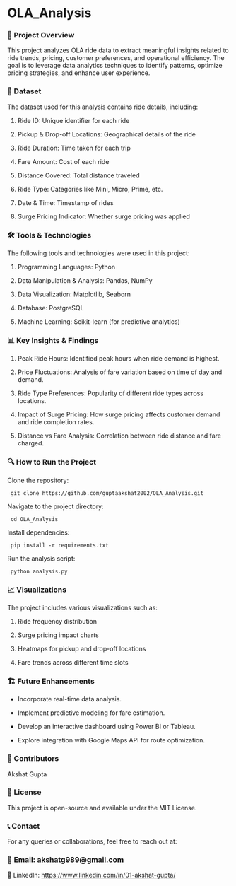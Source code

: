 # OLA_Analysis

###  📌 Project Overview

This project analyzes OLA ride data to extract meaningful insights related to ride trends, pricing, customer preferences, and operational efficiency. The goal is to leverage data analytics techniques to identify patterns, optimize pricing strategies, and enhance user experience.

###  📂 Dataset

The dataset used for this analysis contains ride details, including:

   1. Ride ID: Unique identifier for each ride

   2. Pickup & Drop-off Locations: Geographical details of the ride

   3. Ride Duration: Time taken for each trip

   4. Fare Amount: Cost of each ride

   5. Distance Covered: Total distance traveled

   6. Ride Type: Categories like Mini, Micro, Prime, etc.

   7. Date & Time: Timestamp of rides

   8. Surge Pricing Indicator: Whether surge pricing was applied

###  🛠️ Tools & Technologies

The following tools and technologies were used in this project:

   1. Programming Languages: Python

   2. Data Manipulation & Analysis: Pandas, NumPy

   3. Data Visualization: Matplotlib, Seaborn

   4. Database: PostgreSQL 

   5. Machine Learning: Scikit-learn (for predictive analytics)

### 📊 Key Insights & Findings

   1. Peak Ride Hours: Identified peak hours when ride demand is highest.

   2. Price Fluctuations: Analysis of fare variation based on time of day and demand.
  
   3. Ride Type Preferences: Popularity of different ride types across locations.

   4. Impact of Surge Pricing: How surge pricing affects customer demand and ride completion rates.

   5. Distance vs Fare Analysis: Correlation between ride distance and fare charged.

### 🔍 How to Run the Project

Clone the repository:

     git clone https://github.com/guptaakshat2002/OLA_Analysis.git

Navigate to the project directory:

     cd OLA_Analysis

Install dependencies:

     pip install -r requirements.txt

Run the analysis script:

     python analysis.py

### 📈 Visualizations

The project includes various visualizations such as:

   1. Ride frequency distribution
 
   2. Surge pricing impact charts

   3. Heatmaps for pickup and drop-off locations

   4. Fare trends across different time slots

### 🏗 Future Enhancements

  * Incorporate real-time data analysis.

  * Implement predictive modeling for fare estimation.

  * Develop an interactive dashboard using Power BI or Tableau.

  * Explore integration with Google Maps API for route optimization.

### 👥 Contributors

Akshat Gupta 

### 📜 License

This project is open-source and available under the MIT License.

### 📞 Contact

For any queries or collaborations, feel free to reach out at:

### 📧 Email: akshatg989@gmail.com

💼 LinkedIn: https://www.linkedin.com/in/01-akshat-gupta/
